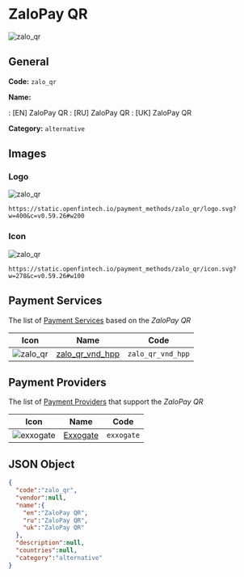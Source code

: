 
# ZaloPay QR 
![zalo_qr](https://static.openfintech.io/payment_methods/zalo_qr/logo.svg?w=400&c=v0.59.26#w200)  

## General 
**Code:** `zalo_qr` 
 
**Name:** 
 
:	[EN] ZaloPay QR 
:	[RU] ZaloPay QR 
:	[UK] ZaloPay QR 
 
**Category:** `alternative` 
 

## Images 

### Logo 
![zalo_qr](https://static.openfintech.io/payment_methods/zalo_qr/logo.svg?w=400&c=v0.59.26#w200)  

```
https://static.openfintech.io/payment_methods/zalo_qr/logo.svg?w=400&c=v0.59.26#w200
```  

### Icon 
![zalo_qr](https://static.openfintech.io/payment_methods/zalo_qr/icon.svg?w=278&c=v0.59.26#w100)  

```
https://static.openfintech.io/payment_methods/zalo_qr/icon.svg?w=278&c=v0.59.26#w100
```  

## Payment Services 
 
The list of [Payment Services](/payment-services/) based on the _ZaloPay QR_ 

|Icon|Name|Code| 
|:---:|:---:|:---:| 
|![zalo_qr](https://static.openfintech.io/payment_methods/zalo_qr/icon.svg?w=278&c=v0.59.26#w100) |[zalo_qr_vnd_hpp](/payment-services/zalo_qr_vnd_hpp/)|`zalo_qr_vnd_hpp`| 
 

## Payment Providers 
 
The list of [Payment Providers](/payment-providers/) that support the _ZaloPay QR_ 

|Icon|Name|Code| 
|:---:|:---:|:---:| 
|![exxogate](https://static.openfintech.io/payment_providers/exxogate/icon.svg?w=278&c=v0.59.26#w100) |[Exxogate](/payment-providers/exxogate/)|`exxogate`| 
 

## JSON Object 

```json
{
  "code":"zalo_qr",
  "vendor":null,
  "name":{
    "en":"ZaloPay QR",
    "ru":"ZaloPay QR",
    "uk":"ZaloPay QR"
  },
  "description":null,
  "countries":null,
  "category":"alternative"
}
```  
